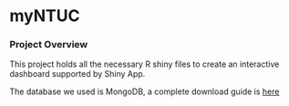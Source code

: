 # myNTUC

### Project Overview ###
This project holds all the necessary R shiny files to create an interactive dashboard supported by Shiny App.

The database we used is MongoDB, a complete download guide is [here](https://www.mongodb.com/)